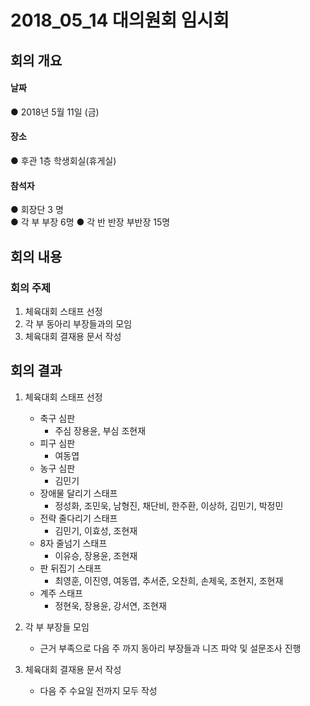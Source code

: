 2018_05_14 대의원회 임시회
============================

## 회의 개요

#### 날짜
● 2018년 5월 11일 (금)

#### 장소
● 후관 1층 학생회실(휴게실)

#### 참석자
● 회장단 3 명    
● 각 부 부장 6명
● 각 반 반장 부반장 15명  



## 회의 내용


### 회의 주제

1. 체육대회 스태프 선정
2. 각 부 동아리 부장들과의 모임
3. 체육대회 결재용 문서 작성


## 회의 결과

1. 체육대회 스태프 선정
    * 축구 심판
        * 주심 장용윤, 부심 조현재
    * 피구 심판  
        * 여동엽
    * 농구 심판
        * 김민기
    * 장애물 달리기 스태프
        * 정성화, 조민욱, 남형진, 채단비, 한주환, 이상하, 김민기, 박정민
    * 전략 줄다리기 스태프
        * 김민기, 이효성, 조현재
    * 8자 줄넘기 스태프
        * 이유승, 장용윤, 조현재
    * 판 뒤집기 스태프
        * 최영훈, 이진영, 여동엽, 추서준, 오찬희, 손제욱, 조현지, 조현재
    * 계주 스태프
        * 정현욱, 장용윤, 강서연, 조현재
        
 2. 각 부 부장들 모임
    * 근거 부족으로 다음 주 까지 동아리 부장들과 니즈 파악 및 설문조사 진행
   
 3. 체육대회 결재용 문서 작성
    * 다음 주 수요일 전까지 모두 작성 
